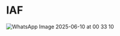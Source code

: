 # IAF

![WhatsApp Image 2025-06-10 at 00 33 10](https://github.com/user-attachments/assets/b93c9456-6cc7-4d3c-9af2-1ee6012d39a2)
